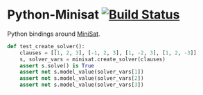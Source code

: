 # Python-Minisat [![Build Status](https://travis-ci.org/pgdr/python-minisat.svg?branch=master)](https://travis-ci.org/pgdr/python-minisat)

Python bindings around [MiniSat](https://codingnest.com/modern-sat-solvers-fast-neat-underused-part-1-of-n/).


```python
def test_create_solver():
    clauses = [[1, 2, 3], [-1, 2, 3], [1, -2, 3], [1, 2, -3]]
    s, solver_vars = minisat.create_solver(clauses)
    assert s.solve() is True
    assert not s.model_value(solver_vars[1])
    assert not s.model_value(solver_vars[2])
    assert not s.model_value(solver_vars[3])
```